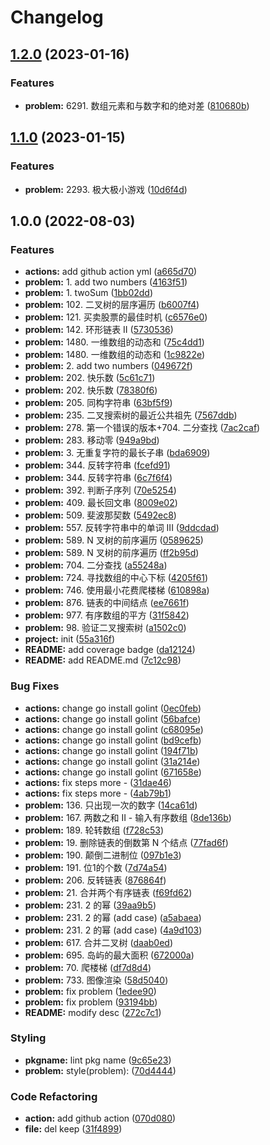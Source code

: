 # Changelog

## [1.2.0](https://github.com/gofromzero/leetcode/compare/v1.1.0...v1.2.0) (2023-01-16)


### Features

* **problem:** 6291. 数组元素和与数字和的绝对差 ([810680b](https://github.com/gofromzero/leetcode/commit/810680bfed7768c3064fd637318a738d0e5c440f))

## [1.1.0](https://github.com/gofromzero/leetcode/compare/v1.0.0...v1.1.0) (2023-01-15)


### Features

* **problem:** 2293. 极大极小游戏 ([10d6f4d](https://github.com/gofromzero/leetcode/commit/10d6f4dcbf87a840999484ca5aba4f776192a6a9))

## 1.0.0 (2022-08-03)


### Features

* **actions:** add github action yml ([a665d70](https://github.com/gofromzero/leetcode/commit/a665d70e4287c4391f07edf1a7dde294c3ce94f8))
* **problem:** 1. add two numbers ([4163f51](https://github.com/gofromzero/leetcode/commit/4163f51d576c8abd1ef02e53ddf0c253961fc3da))
* **problem:** 1. twoSum ([1bb02dd](https://github.com/gofromzero/leetcode/commit/1bb02dde6b08329e5502298bf7c2fc350ae446b8))
* **problem:** 102. 二叉树的层序遍历 ([b6007f4](https://github.com/gofromzero/leetcode/commit/b6007f44e1102d260d9de68da2e5c7ad31ce4878))
* **problem:** 121. 买卖股票的最佳时机 ([c6576e0](https://github.com/gofromzero/leetcode/commit/c6576e07fc875473504e9fd0a9b5d8d4fd187e32))
* **problem:** 142. 环形链表 II ([5730536](https://github.com/gofromzero/leetcode/commit/5730536cf2dfa36db9b62940f6ac1e5b8692e528))
* **problem:** 1480. 一维数组的动态和 ([75c4dd1](https://github.com/gofromzero/leetcode/commit/75c4dd1098104d1c8f451e66045202aa2d3610b4))
* **problem:** 1480. 一维数组的动态和 ([1c9822e](https://github.com/gofromzero/leetcode/commit/1c9822ebbb303d1debe586e6f6aedcad457d24e4))
* **problem:** 2. add two numbers ([049672f](https://github.com/gofromzero/leetcode/commit/049672f18fc1c632a2434fd2cc65800827402bf9))
* **problem:** 202. 快乐数 ([5c61c71](https://github.com/gofromzero/leetcode/commit/5c61c7144d52df73b35d3473980ed6422b0a2d58))
* **problem:** 202. 快乐数 ([78380f6](https://github.com/gofromzero/leetcode/commit/78380f67b68425ccbccd6f8b86d217d434e1c979))
* **problem:** 205. 同构字符串 ([63bf5f9](https://github.com/gofromzero/leetcode/commit/63bf5f9986ad3ecd14ff34e15e44053f67964100))
* **problem:** 235. 二叉搜索树的最近公共祖先 ([7567ddb](https://github.com/gofromzero/leetcode/commit/7567ddbcce5ed1ec6f816281c4898ffb8e437fda))
* **problem:** 278. 第一个错误的版本+704. 二分查找 ([7ac2caf](https://github.com/gofromzero/leetcode/commit/7ac2caf8702d465f4095c77e52d05997c007308d))
* **problem:** 283. 移动零 ([949a9bd](https://github.com/gofromzero/leetcode/commit/949a9bd2539a64b21f601e245317c80fa509e4da))
* **problem:** 3. 无重复字符的最长子串 ([bda6909](https://github.com/gofromzero/leetcode/commit/bda6909b62aa345ba24c8f98764b0a0a54df8a6b))
* **problem:** 344. 反转字符串 ([fcefd91](https://github.com/gofromzero/leetcode/commit/fcefd91184ad92174e87dea49dfa54fae443b072))
* **problem:** 344. 反转字符串 ([6c7f6f4](https://github.com/gofromzero/leetcode/commit/6c7f6f4f599945196cb78686ee5a218c16cf2831))
* **problem:** 392. 判断子序列 ([70e5254](https://github.com/gofromzero/leetcode/commit/70e525447c085bb29920ac361f66beb5e0dff286))
* **problem:** 409. 最长回文串 ([8009e02](https://github.com/gofromzero/leetcode/commit/8009e028afcc440fa39a5572a7e65382be580048))
* **problem:** 509. 斐波那契数 ([5492ec8](https://github.com/gofromzero/leetcode/commit/5492ec8f4b283e891a27b80dddf254657d8960cb))
* **problem:** 557. 反转字符串中的单词 III ([9ddcdad](https://github.com/gofromzero/leetcode/commit/9ddcdad9343b0e85ad23377ff51801b6baa0f6dd))
* **problem:** 589. N 叉树的前序遍历 ([0589625](https://github.com/gofromzero/leetcode/commit/05896250615d71fc41bfaae63fca93b76c3d5ee4))
* **problem:** 589. N 叉树的前序遍历 ([ff2b95d](https://github.com/gofromzero/leetcode/commit/ff2b95dd5669e8cd20c43618a007b0344fe3ccd8))
* **problem:** 704. 二分查找 ([a55248a](https://github.com/gofromzero/leetcode/commit/a55248a46a25cebd00a79daace85bd7b70efdbf1))
* **problem:** 724. 寻找数组的中心下标 ([4205f61](https://github.com/gofromzero/leetcode/commit/4205f61acf2e2019e3a22bdd07d0aeae63d63039))
* **problem:** 746. 使用最小花费爬楼梯 ([610898a](https://github.com/gofromzero/leetcode/commit/610898ac7d258468bc56a5eaf4bd1ce7fa8a6702))
* **problem:** 876. 链表的中间结点 ([ee7661f](https://github.com/gofromzero/leetcode/commit/ee7661fbb9a9474243912524f917e68e28aa696e))
* **problem:** 977. 有序数组的平方 ([31f5842](https://github.com/gofromzero/leetcode/commit/31f58425b1087c00823e9a26b22535fe40ec7fbc))
* **problem:** 98. 验证二叉搜索树 ([a1502c0](https://github.com/gofromzero/leetcode/commit/a1502c0c95372bd4e3763c0fa4c2dabbf3215499))
* **project:** init ([55a316f](https://github.com/gofromzero/leetcode/commit/55a316f8b75eb16ad0157769f086778a9a8e0637))
* **README:** add coverage badge ([da12124](https://github.com/gofromzero/leetcode/commit/da1212479fbb58e678761898a44c34bd440aa563))
* **README:** add README.md ([7c12c98](https://github.com/gofromzero/leetcode/commit/7c12c982de42cc8f42c5bb0473fac71ad5ded367))


### Bug Fixes

* **actions:** change go install golint ([0ec0feb](https://github.com/gofromzero/leetcode/commit/0ec0feb6d4361db77310b0348c95687de3f1b034))
* **actions:** change go install golint ([56bafce](https://github.com/gofromzero/leetcode/commit/56bafcea2ca38b6379a50969ba04787599cdb13a))
* **actions:** change go install golint ([c68095e](https://github.com/gofromzero/leetcode/commit/c68095e5ad5c8a3dd33d9c460d50fb91379f15ae))
* **actions:** change go install golint ([bd9cefb](https://github.com/gofromzero/leetcode/commit/bd9cefbde5c324ea4536c4371a30967fa68f5bf6))
* **actions:** change go install golint ([194f71b](https://github.com/gofromzero/leetcode/commit/194f71b3117a9740f968d8215046065f1ccc0c97))
* **actions:** change go install golint ([31a214e](https://github.com/gofromzero/leetcode/commit/31a214e41d3902641da0c4711aa0f33f92c359b2))
* **actions:** change go install golint ([671658e](https://github.com/gofromzero/leetcode/commit/671658ea807f9bb8c3c0273c52136167af80925a))
* **actions:** fix steps more - ([31dae46](https://github.com/gofromzero/leetcode/commit/31dae46697c8b11c65931d7f140e3bd59e74e09e))
* **actions:** fix steps more - ([4ab79b1](https://github.com/gofromzero/leetcode/commit/4ab79b19d140d8e258bdba4878475b62f5d96b90))
* **problem:** 136. 只出现一次的数字 ([14ca61d](https://github.com/gofromzero/leetcode/commit/14ca61d9f163d321dc3617a2ac28f993b4cc10df))
* **problem:** 167. 两数之和 II - 输入有序数组 ([8de136b](https://github.com/gofromzero/leetcode/commit/8de136be48182af190d93ae41734f1c4f17ed817))
* **problem:** 189. 轮转数组 ([f728c53](https://github.com/gofromzero/leetcode/commit/f728c53464eeb5b37c8c88f031bf0d881c17205b))
* **problem:** 19. 删除链表的倒数第 N 个结点 ([77fad6f](https://github.com/gofromzero/leetcode/commit/77fad6f6ad517f60e332b8dc8bd59c61c678eeb6))
* **problem:** 190. 颠倒二进制位 ([097b1e3](https://github.com/gofromzero/leetcode/commit/097b1e351c5e97e9abc8eaa9c4f3aa053addc4a0))
* **problem:** 191. 位1的个数 ([7d74a54](https://github.com/gofromzero/leetcode/commit/7d74a54e308dc4095306f04c78a422997dc2a322))
* **problem:** 206. 反转链表 ([876864f](https://github.com/gofromzero/leetcode/commit/876864f5338f8c1f39cfa1ad52b38361643dda02))
* **problem:** 21. 合并两个有序链表 ([f69fd62](https://github.com/gofromzero/leetcode/commit/f69fd62093b33b7b12fa0f7616061d207ca4b5fc))
* **problem:** 231. 2 的幂 ([39aa9b5](https://github.com/gofromzero/leetcode/commit/39aa9b581f742e6b02deafa8b8e591b0704abcca))
* **problem:** 231. 2 的幂 (add case) ([a5abaea](https://github.com/gofromzero/leetcode/commit/a5abaeaa04e1940424aa8c42dbefab0b6c073721))
* **problem:** 231. 2 的幂 (add case) ([4a9d103](https://github.com/gofromzero/leetcode/commit/4a9d10383ec664df3e8db735d35651a7c251f869))
* **problem:** 617. 合并二叉树 ([daab0ed](https://github.com/gofromzero/leetcode/commit/daab0ed39596c598568d81b407bda3a4a009d6c6))
* **problem:** 695. 岛屿的最大面积 ([672000a](https://github.com/gofromzero/leetcode/commit/672000a33ea17e8aff4f4eeb973a6f9a9ed39d3d))
* **problem:** 70. 爬楼梯 ([df7d8d4](https://github.com/gofromzero/leetcode/commit/df7d8d48a92726f9a05912d8b5a23ffbcccc292c))
* **problem:** 733. 图像渲染 ([58d5040](https://github.com/gofromzero/leetcode/commit/58d50405943b5312ffc25551fb322c6627ec1199))
* **problem:** fix problem ([1edee90](https://github.com/gofromzero/leetcode/commit/1edee90112d85b8c7205c91eefcf1d1951ecbd25))
* **problem:** fix problem ([93194bb](https://github.com/gofromzero/leetcode/commit/93194bba627f80ebc93a0da873cb665f7b3d27c0))
* **README:** modify desc ([272c7c1](https://github.com/gofromzero/leetcode/commit/272c7c150720f49102f6e7cdf3e45e9b1c6457f0))


### Styling

* **pkgname:** lint pkg name ([9c65e23](https://github.com/gofromzero/leetcode/commit/9c65e23821d3dd3390a91fe1f1e7233d4b7feb40))
* **problem:** style(problem):  ([70d4444](https://github.com/gofromzero/leetcode/commit/70d4444179316fb1f7a123dc79ba41cb011c00d5))


### Code Refactoring

* **action:** add github action ([070d080](https://github.com/gofromzero/leetcode/commit/070d08043b94e05150a69d5ea3a61cef044c1e4e))
* **file:** del keep ([31f4899](https://github.com/gofromzero/leetcode/commit/31f48993e9eb2c3924beb9f4cb814dc7b970cc14))
